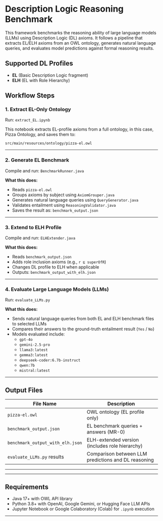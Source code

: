 # Description Logic Reasoning Benchmark

This framework benchmarks the reasoning ability of large language models (LLMs) using Description Logic (DL) axioms. It follows a pipeline that extracts EL/ELH axioms from an OWL ontology, generates natural language queries, and evaluates model predictions against formal reasoning results.

## Supported DL Profiles
- **EL** (Basic Description Logic fragment)
- **ELH** (EL with Role Hierarchy)

## Workflow Steps

### 1. Extract EL-Only Ontology
Run: `extract_EL.ipynb`

This notebook extracts EL-profile axioms from a full ontology, in this case, Pizza Ontology, and saves them to:

`src/main/resources/ontology/pizza-el.owl`

---

### 2. Generate EL Benchmark

Compile and run: `BenchmarkRunner.java`
 
**What this does:**
- Reads `pizza-el.owl`
- Groups axioms by subject using `AxiomGrouper.java`
- Generates natural language queries using `QueryGenerator.java`
- Validates entailment using `ReasoningValidator.java`
- Saves the result as: `benchmark_output.json`

---

### 3. Extend to ELH Profile

Compile and run: `ELHExtender.java`

 **What this does:**
- Reads `benchmark_output.json`
- Adds role inclusion axioms (e.g., `r ⊑ superOfR`)
- Changes DL profile to ELH when applicable
- Outputs: `benchmark_output_with_elh.json`

---

### 4. Evaluate Large Language Models (LLMs)

Run: `evaluate_LLMs.py`

 **What this does:**
- Sends natural language queries from both EL and ELH benchmark files to selected LLMs
- Compares their answers to the ground-truth entailment result (`Yes` / `No`)
- Models evaluated include:
    - `gpt-4o`
    - `gemini-2.5-pro`
    - `llama3:latest`
    - `gemma3:latest`
    - `deepseek-coder:6.7b-instruct`
    - `qwen:7b`
    - `mistral:latest`

---

##  Output Files

| File Name                     | Description                               |
|------------------------------|-------------------------------------------|
| `pizza-el.owl`               | OWL ontology (EL profile only)            |
| `benchmark_output.json`      | EL benchmark queries + answers (MR-0)     |
| `benchmark_output_with_elh.json` | ELH-extended version (includes role hierarchy) |
| `evaluate_LLMs.py` results   | Comparison between LLM predictions and DL reasoning |

---

---

## Requirements

- Java 17+ with OWL API library
- Python 3.8+ with OpenAI, Google Gemini, or Hugging Face LLM APIs
- Jupyter Notebook or Google Colaboratory (Colab) for `.ipynb` execution

---

